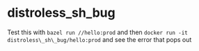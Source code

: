 distroless\_sh\_bug
===================

Test this with `bazel run //hello:prod` and then `docker run -it
distroless\_sh\_bug/hello:prod` and see the error that pops out
